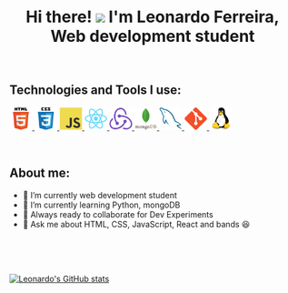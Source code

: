 <h1 align="center">
<br>Hi there! <img src="https://user-images.githubusercontent.com/42378118/110234147-e3259600-7f4e-11eb-95be-0c4047144dea.gif" width="30"> I'm Leonardo Ferreira,<br>Web development student
</h1>
<br>
<h2>Technologies and Tools I use:</h2>

<p>
    <a href="https://www.w3.org/html/" target="_blank"> <img src="https://raw.githubusercontent.com/devicons/devicon/master/icons/html5/html5-original-wordmark.svg" alt="html5 icon" width="40" height="40"/> </a>
    <a href="https://www.w3schools.com/css/" target="_blank"> <img src="https://raw.githubusercontent.com/devicons/devicon/master/icons/css3/css3-original-wordmark.svg" alt="css3 icon" width="40" height="40"/> </a>
    <a href="https://developer.mozilla.org/en-US/docs/Web/JavaScript" target="_blank"> <img src="https://raw.githubusercontent.com/devicons/devicon/master/icons/javascript/javascript-original.svg" alt="javascript icon" width="40" height="40"/> </a>
    <a href="https://reactjs.org/" target="_blank"> <img src="https://github.com/devicons/devicon/raw/master/icons/react/react-original.svg" alt="react icon" width="40" height="40"/> </a>
    <a href="https://reactjs.org/" target="_blank"> <img src="https://github.com/devicons/devicon/raw/master/icons/redux/redux-original.svg" alt="redux icon" width="40" height="40"/> </a>
    <a href="https://www.mongodb.com/" target="_blank"> <img src="https://raw.githubusercontent.com/devicons/devicon/master/icons/mongodb/mongodb-original-wordmark.svg" alt="mongodb" width="40" height="40"/> </a>
    <a href="https://www.mysql.com/" target="_blank"> <img src="https://github.com/devicons/devicon/raw/master/icons/mysql/mysql-original.svg" alt="MySQL icon" width="40" height="40"/> </a>
    <a href="https://git-scm.com/" target="_blank"> <img src="https://github.com/devicons/devicon/raw/master/icons/git/git-original.svg" alt="git icon" width="40" height="40"/> </a>
    <a href="https://git-scm.com/" target="_blank"> <img src="https://github.com/devicons/devicon/raw/master/icons/linux/linux-original.svg" alt="git icon" width="40" height="40"/> </a>
</p>
<br>
<h2>About me:</h2>

<ul>
<li>🔭 I’m currently web development student</li>
<li>🌱 I’m currently learning Python, mongoDB</li>
<li>👯 Always ready to collaborate for Dev Experiments</li>
<li>💬 Ask me about HTML, CSS, JavaScript, React and bands 😆</li>
</ul>

<br><br><br>

[![Leonardo's GitHub stats](https://github-readme-stats.vercel.app/api?username=leo606&hide=stars,issues&count_private=true&theme=nord&show_icons=true)](https://github.com/leo606/)
<!--
**leo606/leo606** is a ✨ _special_ ✨ repository because its `README.md` (this file) appears on your GitHub profile.

Here are some ideas to get you started:

- 🔭 I’m currently working on ...
- 🌱 I’m currently learning ...
- 👯 I’m looking to collaborate on ...
- 🤔 I’m looking for help with ...
- 💬 Ask me about ...
- 📫 How to reach me: ...
- 😄 Pronouns: ...
- ⚡ Fun fact: ...
-->
